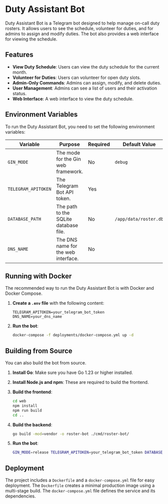 # Duty Assistant Bot

Duty Assistant Bot is a Telegram bot designed to help manage on-call duty rosters. It allows users to see the schedule, volunteer for duties, and for admins to assign and modify duties. The bot also provides a web interface for viewing the schedule.

## Features

*   **View Duty Schedule**: Users can view the duty schedule for the current month.
*   **Volunteer for Duties**: Users can volunteer for open duty slots.
*   **Admin-Only Commands**: Admins can assign, modify, and delete duties.
*   **User Management**: Admins can see a list of users and their activation status.
*   **Web Interface**: A web interface to view the duty schedule.

## Environment Variables

To run the Duty Assistant Bot, you need to set the following environment variables:

| Variable             | Purpose                               | Required | Default Value        |
| -------------------- | ------------------------------------- | -------- | -------------------- |
| `GIN_MODE`           | The mode for the Gin web framework.   | No       | `debug`              |
| `TELEGRAM_APITOKEN`  | The Telegram Bot API token.           | Yes      |                      |
| `DATABASE_PATH`      | The path to the SQLite database file. | No       | `/app/data/roster.db` |
| `DNS_NAME`           | The DNS name for the web interface.   | No       |                      |

## Running with Docker

The recommended way to run the Duty Assistant Bot is with Docker and Docker Compose.

1.  **Create a `.env` file** with the following content:

    ```
    TELEGRAM_APITOKEN=your_telegram_bot_token
    DNS_NAME=your_dns_name
    ```

2.  **Run the bot**:

    ```bash
    docker-compose -f deployments/docker-compose.yml up -d
    ```

## Building from Source

You can also build the bot from source.

1.  **Install Go**: Make sure you have Go 1.23 or higher installed.
2.  **Install Node.js and npm**: These are required to build the frontend.
3.  **Build the frontend**:

    ```bash
    cd web
    npm install
    npm run build
    cd ..
    ```

4.  **Build the backend**:

    ```bash
    go build -mod=vendor -o roster-bot ./cmd/roster-bot/
    ```

5.  **Run the bot**:

    ```bash
    GIN_MODE=release TELEGRAM_APITOKEN=your_telegram_bot_token DATABASE_PATH=./roster.db ./roster-bot
    ```

## Deployment

The project includes a `Dockerfile` and a `docker-compose.yml` file for easy deployment. The `Dockerfile` creates a minimal production image using a multi-stage build. The `docker-compose.yml` file defines the service and its dependencies.
